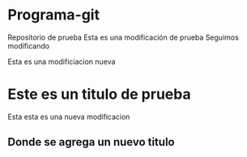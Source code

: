 # Programa-git
Repositorio de prueba
Esta es una modificación de prueba
Seguimos modificando
<p>Esta es una modificiacion nueva</p>
<h1>Este es un titulo de prueba</h1> 
<p>Esta esta es una nueva modificacion</p>
<h2>Donde se agrega un nuevo titulo</h2> 

 